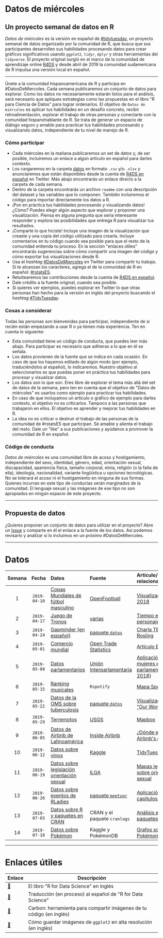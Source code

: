 # Datos de miércoles

## Un proyecto semanal de datos en R

_Datos de miércoles_ es la versión en español de [#tidytuesday](https://github.com/rfordatascience/tidytuesday), un proyecto  semanal de datos organizado por la comunidad de R, que busca que sus participantes desarrollen sus habilidades procesando datos para crear gráficos significativos usando `ggplot2`, `tidyr`, `dplyr` y otras herramientas del `tidyverse`. El proyecto original surgió en el marco de la comunidad de aprendizaje online [R4DS](https://www.rfordatasci.com/) y desde abril de 2019 la comunidad sudamericana de R impulsa una versión local en español.  

***

Únete a la comunidad hispanoamericana de R y participa en #DatosDeMiercoles. Cada semana publicaremos un conjunto de datos para explorar. Como los datos no necesariamente estarán listos para el análisis, será necesario que apliques estrategias como las propuestas en el libro "R para Ciencia de Datos" para lograr ordenarlos. El objetivo de `Datos de miércoles` es aplicar tus habilidades en un desafío concreto, recibir retroalimentación, explorar el trabajo de otras personas y conectarte con la comunidad hispanohablante de R. Se trata de generar un espacio de diálogo seguro y amable para practicar tus habilidades procesando y visualizando datos, independiente de tu nivel de manejo de R.


### Cómo participar

* Cada miércoles en la mañana publicaremos un set de datos y, de ser posible, incluiremos un enlace a algún artículo en español para darles contexto.
* Los cargaremos en la carpeta [datos](https://github.com/cienciadedatos/datos-de-miercoles/tree/master/datos) en formato `.csv` y/o `.xlsx` y anunciaremos que están disponibles desde la cuenta de [R4DS en español](https://twitter.com/r4ds_es) en Twitter. Más abajo encontrarás un enlace directo a la carpeta de cada semana.
* Dentro de la carpeta encontrarás un archivo `readme` con una descripción del dataset y las variables que lo componen. También incluiremos el código para importar directamente los datos a R.
* ¡Pon en práctica tus habilidades procesando y visualizando datos! ¿Cómo? Puedes elegir algún aspecto que explorar y proponer una visualización. Piensa en alguna pregunta que sería interesante responder y explora las posibilidades que entrega R para visualizar tus resultados.
* ¡Comparte lo que hiciste! Incluye una imagen de la visualización que creaste y una copia del código utilizado para crearla. Incluye comentarios en tu código cuando sea posible para que el resto de la comunidad entienda tu proceso. En la sección "enlaces útiles" encontrarás sugerencias sobre cómo compartir una imagen del código y cómo exportar tus visualizaciones desde R.
* Usa el _hashtag_ [#DatosDeMiercoles](https://twitter.com/search?q=%23DatosDeMiercoles) en Twitter para compartir tu trabajo. Si te alcanzan los caracteres, agrega el de la comunidad de R en español: [#rstatsES](https://twitter.com/search?q=%23rstatsES).
* Retuitearemos las contribuciones desde la cuenta de [R4DS en español](https://twitter.com/r4ds_es).
* Dale crédito a la fuente original, cuando sea posible.
* Si quieres ver ejemplos, puedes explorar en Twitter lo que otras personas han hecho para la versión en inglés del proyecto buscando el _hashtag_ [#TidyTuesday](https://twitter.com/search?q=%23TidyTuesday).


### Cosas a considerar

Todas las personas son bienvenidas para participar, independiente de si recién están empezando a usar R o ya tienen más experiencia. Ten en cuenta lo siguiente:

* Esta comunidad tiene un código de conducta, que puedes leer más abajo. Para participar es necesario que adhieras a lo que en él se señala.
* Los datos provienen de la fuente que se indica en cada ocasión. En caso de que los hayamos editado de algún modo (por ejemplo, traduciéndolos al español), lo indicaremos. Nuestro objetivo al seleccionarlos es que puedas poner en práctica tus habilidades para procesar y visualizar datos.
* Los datos son lo que son. Eres libre de explorar el tema más allá del set de datos de la semana, pero ten en cuenta que el objetivo de "Datos de miércoles" es usarlos como ejemplo para practicar tus habilidades.
* En caso de que incluyamos un artículo o gráfico de ejemplo para darles contexto, el objetivo no es criticarlos. Tampoco a las personas que trabajaron en ellos. El objetivo es aprender y mejorar tus habilidades en R.
* La idea no es criticar o destruir el trabajo de las personas de la comunidad de #rstatsES que participan. Sé amable y alienta el trabajo del resto. Dale un "like" a sus publicaciones y ayúdanos a promover la comunidad de R en español.


### Código de conducta
_Datos de miércoles_ es una comunidad libre de acoso y hostigamiento, independiente del sexo, identidad, género, edad, orientación sexual, discapacidad, apariencia física, tamaño corporal, etnia, religión (o la falta de ella), ideología, nacionalidad, variante lingüística u opciones tecnológicas. No se tolerará el acoso ni el hostigamiento en ninguna de sus formas. Quienes incurran en este tipo de conductas serán marginados de la comunidad. El lenguaje sexual y las imágenes de ese tipo no son apropiados en ningún espacio de este proyecto.

***

## Propuesta de datos
¿Quieres proponer un conjunto de datos para utilizar en el proyecto? Abre un [Issue](https://github.com/cienciadedatos/datos-de-miercoles/issues) y comparte en él el enlace a la fuente de los datos. Así podemos revisarlo y analizar si lo incluímos en un próximo #DatosDeMiercoles.

***

# Datos
| Semana | Fecha | Datos | Fuente | Artículo/visualización relacionada
| :---: | :---: | :--- | :--- | :---|
| 1 | `2019-04-10` |[Copas Mundiales de fútbol masculino](https://github.com/cienciadedatos/datos-de-miercoles/tree/master/datos/2019/2019-04-10)|[OpenFootball](https://github.com/openfootball/world-cup) |[Visualizaciones Rusia 2018](https://www.mundodeportivo.com/md/futbol/estadisticas-mundial/grupoa/index.html) |
| 2 | `2019-04-17` | [Juego de Tronos](https://github.com/cienciadedatos/datos-de-miercoles/tree/master/datos/2019/2019-04-17) | [varias](https://github.com/cienciadedatos/datos-de-miercoles/tree/master/datos/2019/2019-04-17#fuente-original-y-adaptaci%C3%B3n) | [Tiempo en pantalla personajes](https://www.xataka.com/cine-y-tv/este-fantastico-grafico-muestra-que-personajes-de-juego-de-tronos-aparecen-mas-en-pantalla) |
| 3 | `2019-04-24` | [Gapminder (en español)](https://github.com/cienciadedatos/datos-de-miercoles/tree/master/datos/2019/2019-04-24) | [paquete `datos`](https://github.com/cienciadedatos/datos)|[Charla TED de Hans Rosling](https://www.ted.com/talks/hans_rosling_shows_the_best_stats_you_ve_ever_seen) |
| 4 | `2019-05-01` | [Comercio mundial](https://github.com/cienciadedatos/datos-de-miercoles/tree/master/datos/2019/2019-05-01) | [Open Trade Statistics](https://tradestatistics.io/) | [Artículo El País](https://elpais.com/internacional/2017/05/19/america/1495207746_872725.html)|
| 5 | `2019-05-08` | [Datos parlamentarios](https://github.com/cienciadedatos/datos-de-miercoles/tree/master/datos/2019/2019-05-08) | [Unión Interparlamentaria](https://data.ipu.org) | [Aplicación Shiny: mujeres en el parlamento (2000 - 2018)](https://calcita.shinyapps.io/women_in_politics)|
| 6 | `2019-05-15` | [Ranking musicales](https://github.com/cienciadedatos/datos-de-miercoles/tree/master/datos/2019/2019-05-15)| `Rspotify` | [Mapa Spotify](https://spotifymaps.github.io/musicalcities/)|
| 7 | `2019-05-22` | [Datos de la OMS sobre tuberculosis](https://github.com/cienciadedatos/datos-de-miercoles/tree/master/datos/2019/2019-05-22) | [paquete `datos`](https://cienciadedatos.github.io/datos) | [Visualizaciones de "Our World in Data"](https://ourworldindata.org/grapher/tuberculosis-death-rates?time=1990..2017)|
| 8 | `2019-05-29` | [Terremotos](https://github.com/cienciadedatos/datos-de-miercoles/tree/master/datos/2019/2019-05-29) | [USGS](https://earthquake.usgs.gov/earthquakes/) | [Mapbox](https://labs.mapbox.com/bites/00267/) |
| 9 | `2019-06-05` | [Datos de Airbnb de Latinoamérica](https://github.com/cienciadedatos/datos-de-miercoles/tree/master/datos/2019/2019-06-05)  | [Inside Airbnb](http://insideairbnb.com/get-the-data.html)| [¿Dónde están los Airbnb's en CDMX?](https://medium.com/@datavizero/d%C3%B3nde-est%C3%A1n-los-airbnbs-en-la-cdmx-ffc5c3f69d7b)|
| 10 | `2019-06-12` | [Datos sobre vinos](https://github.com/cienciadedatos/datos-de-miercoles/tree/master/datos/2019/2019-06-12) | [Kaggle](https://www.kaggle.com/zynicide/wine-reviews) | [TidyTuesday](https://twitter.com/search?l=&q=wine%20%23tidytuesday%20since%3A2019-05-28%20until%3A2019-06-04&src=typd)|
| 11 | `2019-06-19` | [Datos sobre legislación orientación sexual](https://github.com/cienciadedatos/datos-de-miercoles/tree/master/datos/2019/2019-06-19) | [ILGA](https://ilga.org/es) | [Mapas legislación sobre orientación sexual](https://ilga.org/es/mapas-legislacion-sobre-orientacion-sexual)|
| 12 | `2019-06-26` | [Datos sobre eventos de RLadies](https://github.com/cienciadedatos/datos-de-miercoles/tree/master/datos/2019/2019-06-26) | [paquete `meetupr`](https://github.com/rladies/meetupr) | [Aplicación Shiny: capítulos de RLadies](https://gqueiroz.shinyapps.io/rshinylady/)
| 13 | `2019-07-03` | [Datos sobre R y paquetes en CRAN](https://github.com/cienciadedatos/datos-de-miercoles/tree/master/datos/2019/2019-07-03) |CRAN y el paquete `cranlogs`| [Análisis evolución de paquetes en CRAN](http://sedici.unlp.edu.ar/bitstream/handle/10915/72540/Resumen.pdf-PDFA.pdf?sequence=1&isAllowed=y)
| 14 | `2019-07-10` | [Datos sobre Pokémon](https://github.com/cienciadedatos/datos-de-miercoles/tree/master/datos/2019/2019-07-10) |Kaggle y PokémonDB| [Grafos sobre Pokémon](http://rpubs.com/jboscomendoza/redes-relacionales-con-r-tipos-de-pokemon)



***

# Enlaces útiles

| Enlace | Descripción |
| --- | --- |
| [:link:](http://r4ds.had.co.nz/) | El libro "R for Data Science" en inglés |
| [:link:](http://es.r4ds.hadley.nz/) | Traducción (en proceso) al español de "R for Data Science" |
| [:link:](https://carbon.now.sh/) | Carbon: herramienta para compartir imágenes de tu código (en inglés) |
| [:link:](http://ggplot2.tidyverse.org/reference/ggsave.html) | Cómo guardar imágenes de `ggplot2` en alta resolución (en inglés) |
